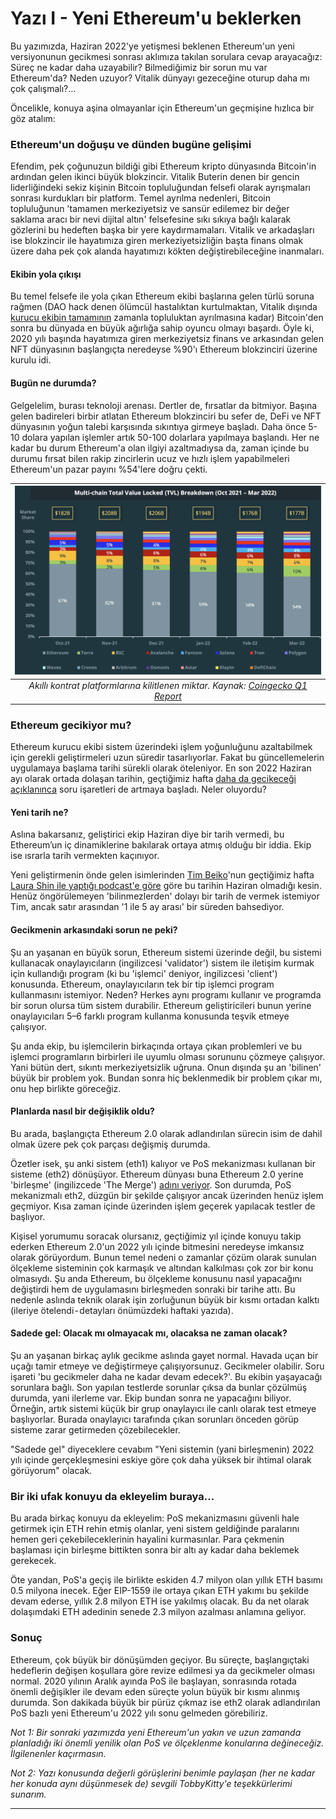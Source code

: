 # Yazı I - Yeni Ethereum'u beklerken
Bu yazımızda, Haziran 2022'ye yetişmesi beklenen Ethereum'un yeni versiyonunun gecikmesi sonrası aklımıza takılan sorulara cevap arayacağız: Süreç ne kadar daha uzayabilir? Bilmediğimiz bir sorun mu var Ethereum'da? Neden uzuyor? Vitalik dünyayı gezeceğine oturup daha mı çok çalışmalı?... 

Öncelikle, konuya aşina olmayanlar için Ethereum'un geçmişine hızlıca bir göz atalım: 

### Ethereum'un doğuşu ve dünden bugüne gelişimi
Efendim, pek çoğunuzun bildiği gibi Ethereum kripto dünyasında Bitcoin'in ardından gelen ikinci büyük blokzincir. Vitalik Buterin denen bir gencin liderliğindeki sekiz kişinin Bitcoin topluluğundan felsefi olarak ayrışmaları sonrası kurdukları bir platform. Temel ayrılma nedenleri, Bitcoin topluluğunun 'tamamen merkeziyetsiz ve sansür edilemez bir değer saklama aracı bir nevi dijital altın' felsefesine sıkı sıkıya bağlı kalarak gözlerini bu hedeften başka bir yere kaydırmamaları. Vitalik ve arkadaşları ise blokzincir ile hayatımıza giren merkeziyetsizliğin başta finans olmak üzere daha pek çok alanda hayatımızı kökten değiştirebileceğine inanmaları. 

#### Ekibin yola çıkışı

Bu temel felsefe ile yola çıkan Ethereum ekibi başlarına gelen türlü soruna rağmen (DAO hack denen ölümcül hastalıktan kurtulmaktan, Vitalik dışında [kurucu ekibin tamamının](https://decrypt.co/36641/who-are-ethereums-co-founders-and-where-are-they-now) zamanla topluluktan ayrılmasına kadar) Bitcoin'den sonra bu dünyada en büyük ağırlığa sahip oyuncu olmayı başardı. Öyle ki, 2020 yılı başında hayatımıza giren merkeziyetsiz finans ve arkasından gelen NFT dünyasının başlangıçta neredeyse %90'ı Ethereum blokzinciri üzerine kurulu idi. 

#### Bugün ne durumda?
Gelgelelim, burası teknoloji arenası. Dertler de, fırsatlar da bitmiyor. Başına gelen badireleri birbir atlatan Ethereum blokzinciri bu sefer de, DeFi ve NFT dünyasının yoğun talebi karşısında sıkıntıya girmeye başladı. Daha önce 5-10 dolara yapılan işlemler artık 50-100 dolarlara yapılmaya başlandı. Her ne kadar bu durum Ethereum'a olan ilgiyi azaltmadıysa da, zaman içinde bu durumu fırsat bilen rakip zincirlerin ucuz ve hızlı işlem yapabilmeleri Ethereum'un pazar payını %54'lere doğru çekti. 

|![coingecko_tvl](/assets/coingecko_tvl_Q1_2022.png)|
|:--:| 
| *Akıllı kontrat platformlarına kilitlenen miktar. Kaynak: [Coingecko Q1 Report](https://landing.coingecko.com/coingecko-q1-2022-cryptocurrency-report/)*|

### Ethereum gecikiyor mu?
Ethereum kurucu ekibi sistem üzerindeki işlem yoğunluğunu azaltabilmek için gerekli geliştirmeleri uzun süredir tasarlıyorlar. Fakat bu güncellemelerin uygulamaya başlama tarihi sürekli olarak öteleniyor. En son 2022 Haziran ayı olarak ortada dolaşan tarihin, geçtiğimiz hafta [daha da gecikeceği açıklanınca](https://twitter.com/TimBeiko/status/1514010098145759232?s=20&t=Laa-GD7nQGpdny1KoR1VXA) soru işaretleri de artmaya başladı. Neler oluyordu? 

#### Yeni tarih ne?
Aslına bakarsanız, geliştirici ekip Haziran diye bir tarih vermedi, bu Ethereum’un iç dinamiklerine bakılarak ortaya atmış olduğu bir iddia. Ekip ise ısrarla tarih vermekten kaçınıyor. 

Yeni geliştirmenin önde gelen isimlerinden [Tim Beiko](https://twitter.com/TimBeiko)'nun geçtiğimiz hafta [Laura Shin ile yaptığı podcast'e göre](https://open.spotify.com/episode/71A8HGqWNdrl1vt45GmVUR?si=dkrT2nJeQwG1PfKSGtAXbA&context=spotify%3Ashow%3A1cJrrfGY1SKBIRn5noKSAf) göre bu tarihin Haziran olmadığı kesin. Henüz öngörülemeyen 'bilinmezlerden' dolayı bir tarih de vermek istemiyor Tim, ancak satır arasından '1 ile 5 ay arası' bir süreden bahsediyor.

#### Gecikmenin arkasındaki sorun ne peki?
Şu an yaşanan en büyük sorun, Ethereum sistemi üzerinde değil, bu sistemi kullanacak onaylayıcıların (ingilizcesi 'validator') sistem ile iletişim kurmak için kullandığı program (ki bu 'işlemci' deniyor, ingilizcesi 'client') konusunda. Ethereum, onaylayıcıların tek bir tip işlemci program kullanmasını istemiyor. Neden? Herkes aynı programı kullanır ve programda bir sorun olursa tüm sistem durabilir. Ethereum geliştiricileri bunun yerine onaylayıcıları 5–6 farklı program kullanma konusunda teşvik etmeye çalışıyor. 

Şu anda ekip, bu işlemcilerin birkaçında ortaya çıkan problemleri ve bu işlemci programların birbirleri ile uyumlu olması sorununu çözmeye çalışıyor. Yani bütün dert, sıkıntı merkeziyetsizlik uğruna. Onun dışında şu an 'bilinen' büyük bir problem yok. Bundan sonra hiç beklenmedik bir problem çıkar mı, onu hep birlikte göreceğiz.

#### Planlarda nasıl bir değişiklik oldu?
Bu arada, başlangıçta Ethereum 2.0 olarak adlandırılan sürecin isim de dahil olmak üzere pek çok parçası değişmiş durumda. 

Özetler isek, şu anki sistem (eth1) kalıyor ve PoS mekanizması kullanan bir sisteme (eth2) dönüşüyor. Ethereum dünyası buna Ethereum 2.0 yerine 'birleşme' (ingilizcede 'The Merge') [adını veriyor](https://blog.ethereum.org/2022/01/24/the-great-eth2-renaming/). Son durumda, PoS mekanizmalı eth2, düzgün bir şekilde çalışıyor ancak üzerinden henüz işlem geçmiyor. Kısa zaman içinde üzerinden işlem geçerek yapılacak testler de başlıyor. 

Kişisel yorumumu soracak olursanız, geçtiğimiz yıl içinde konuyu takip ederken Ethereum 2.0'un 2022 yılı içinde bitmesini neredeyse imkansız olarak görüyordum. Bunun temel nedeni o zamanlar çözüm olarak sunulan ölçekleme sisteminin çok karmaşık ve altından kalkılması çok zor bir konu olmasıydı. Şu anda Ethereum, bu ölçekleme konusunu nasıl yapacağını değiştirdi hem de uygulamasını birleşmeden sonraki bir tarihe attı. Bu nedenle aslında teknik olarak işin zorluğunun büyük bir kısmı ortadan kalktı (ileriye ötelendi - detayları önümüzdeki haftaki yazıda).

#### Sadede gel: Olacak mı olmayacak mı, olacaksa ne zaman olacak?
Şu an yaşanan birkaç aylık gecikme aslında gayet normal. Havada uçan bir uçağı tamir etmeye ve değiştirmeye çalışıyorsunuz. Gecikmeler olabilir. Soru işareti 'bu gecikmeler daha ne kadar devam edecek?'. Bu ekibin yaşayacağı sorunlara bağlı. Son yapılan testlerde sorunlar çıksa da bunlar çözülmüş durumda, yani ilerleme var. Ekip bundan sonra ne yapacağını biliyor. Örneğin, artık sistemi küçük bir grup onaylayıcı ile canlı olarak test etmeye başlıyorlar. Burada onaylayıcı tarafında çıkan sorunları önceden görüp sisteme zarar getirmeden çözebilecekler. 

"Sadede gel" diyeceklere cevabım "Yeni sistemin (yani birleşmenin) 2022 yılı içinde gerçekleşmesini eskiye göre çok daha yüksek bir ihtimal olarak görüyorum" olacak.

### Bir iki ufak konuyu da ekleyelim buraya... 
Bu arada birkaç konuyu da ekleyelim: PoS mekanizmasını güvenli hale getirmek için ETH rehin etmiş olanlar, yeni sistem geldiğinde paralarını hemen geri çekebileceklerinin hayalini kurmasınlar. Para çekmenin başlaması için birleşme bittikten sonra bir altı ay kadar daha beklemek gerekecek. 

Öte yandan, PoS'a geçiş ile birlikte eskiden 4.7 milyon olan yıllık ETH basımı 0.5 milyona inecek. Eğer EIP-1559 ile ortaya çıkan ETH yakımı bu şekilde devam ederse, yıllık 2.8 milyon ETH ise yakılmış olacak. Bu da net olarak dolaşımdaki ETH adedinin senede 2.3 milyon azalması anlamına geliyor. 

### Sonuç 
Ethereum, çok büyük bir dönüşümden geçiyor. Bu süreçte, başlangıçtaki hedeflerin değişen koşullara göre revize edilmesi ya da gecikmeler olması normal. 2020 yılının Aralık ayında PoS ile başlayan, sonrasında rotada önemli değişikler ile devam eden süreçte yolun büyük bir kısmı alınmış durumda. Son dakikada büyük bir pürüz çıkmaz ise eth2 olarak adlandırılan PoS bazlı yeni Ethereum'u 2022 yılı sonu gelmeden görebiliriz. 

*Not 1: Bir sonraki yazımızda yeni Ethereum'un yakın ve uzun zamanda planladığı iki önemli yenilik olan PoS ve ölçeklenme konularına değineceğiz. İlgilenenler kaçırmasın.*

*Not 2: Yazı konusunda değerli görüşlerini benimle paylaşan (her ne kadar her konuda aynı düşünmesek de) sevgili TobbyKitty'e teşekkürlerimi sunarım.*

---

